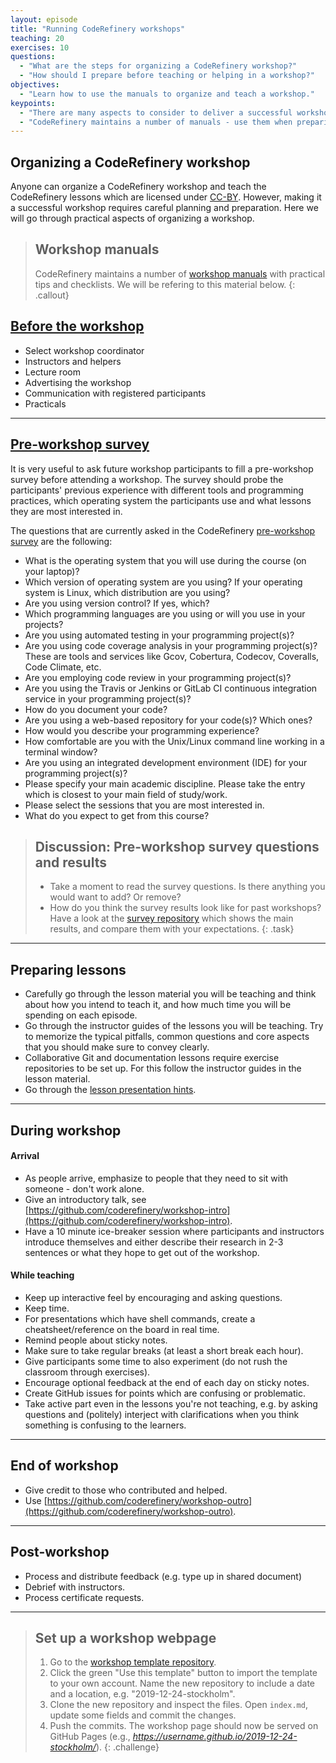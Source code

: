 ```yaml
---
layout: episode
title: "Running CodeRefinery workshops"
teaching: 20
exercises: 10
questions:
  - "What are the steps for organizing a CodeRefinery workshop?"
  - "How should I prepare before teaching or helping in a workshop?"
objectives:
  - "Learn how to use the manuals to organize and teach a workshop."
keypoints:
  - "There are many aspects to consider to deliver a successful workshop."
  - "CodeRefinery maintains a number of manuals - use them when preparing a workshop."
---
```


## Organizing a CodeRefinery workshop

Anyone can organize a CodeRefinery workshop and teach the CodeRefinery lessons which are 
licensed under [CC-BY](https://creativecommons.org/licenses/by/4.0/).
However, making it a successful workshop requires careful planning and preparation. Here we will go 
through practical aspects of organizing a workshop. 

> ## Workshop manuals
> CodeRefinery maintains a number of [workshop manuals](https://github.com/coderefinery/manuals/) 
> with practical tips and checklists. We will be refering to this material below.
{: .callout}

## [Before the workshop](https://github.com/coderefinery/manuals/blob/master/workshop-administration.md#before-the-workshop)

- Select workshop coordinator
- Instructors and helpers
- Lecture room
- Advertising the workshop
- Communication with registered participants 
- Practicals

---

## [Pre-workshop survey](https://github.com/coderefinery/pre-workshop-survey)

It is very useful to ask future workshop participants to fill a pre-workshop survey before 
attending a workshop. The survey should probe the participants' previous experience 
with different tools and programming practices, which operating system the participants use 
and what lessons they are most interested in. 

The questions that are currently asked in the CodeRefinery 
[pre-workshop survey](https://github.com/coderefinery/pre-workshop-survey)
are the following:
- What is the operating system that you will use during the course (on your laptop)?
- Which version of operating system are you using? If your operating system is Linux, which distribution are you using? 
- Are you using version control? If yes, which?
- Which programming languages are you using or will you use in your projects?
- Are you using automated testing in your programming project(s)?
- Are you using code coverage analysis in your programming project(s)? These are tools and services like Gcov, Cobertura, Codecov, Coveralls, Code Climate, etc.
- Are you employing code review in your programming project(s)?
- Are you using the Travis or Jenkins or GitLab CI continuous integration service in your programming project(s)?
- How do you document your code?
- Are you using a web-based repository for your code(s)? Which ones?
- How would you describe your programming experience?
- How comfortable are you with the Unix/Linux command line working in a terminal window?
- Are you using an integrated development environment (IDE) for your programming project(s)?
- Please specify your main academic discipline. Please take the entry which is closest to your main field of study/work.
- Please select the sessions that you are most interested in.
- What do you expect to get from this course?

> ## Discussion: Pre-workshop survey questions and results
> 
> - Take a moment to read the survey questions. Is there anything you would want to add? Or remove?
> - How do you think the survey results look like for past workshops? Have a look at the
>   [survey repository](https://github.com/coderefinery/pre-workshop-survey) which shows the 
>   main results, and compare them with your expectations.
{: .task}

---

## Preparing lessons

- Carefully go through the lesson material you will be teaching and think about how you 
  intend to teach it, and how much time you will be spending on each episode.
- Go through the instructor guides of the lessons you will be teaching. Try to memorize the 
  typical pitfalls, common questions and core aspects that you should make sure to convey clearly.
- Collaborative Git and documentation lessons require exercise repositories to be set up. 
  For this follow the instructor guides in the lesson material.
- Go through the [lesson presentation hints](https://github.com/coderefinery/manuals/blob/master/presenting.md).

---

## During workshop

#### Arrival 

- As people arrive, emphasize to people that they need to sit with someone - don't work alone.
- Give an introductory talk, see [https://github.com/coderefinery/workshop-intro](https://github.com/coderefinery/workshop-intro).
- Have a 10 minute ice-breaker session where participants and instructors introduce themselves 
  and either describe their research in 2-3 sentences or what they hope to get out of the workshop.

#### While teaching

- Keep up interactive feel by encouraging and asking questions.
- Keep time.
- For presentations which have shell commands, create a cheatsheet/reference on the board in real time.
- Remind people about sticky notes.
- Make sure to take regular breaks (at least a short break each hour).
- Give participants some time to also experiment (do not rush the classroom through exercises).
- Encourage optional feedback at the end of each day on sticky notes.
- Create GitHub issues for points which are confusing or problematic.
- Take active part even in the lessons you're not teaching, e.g. by asking questions and (politely) interject with clarifications when you think something is confusing to the learners.

---

## End of workshop

- Give credit to those who contributed and helped.
- Use [https://github.com/coderefinery/workshop-outro](https://github.com/coderefinery/workshop-outro).

---

## Post-workshop

- Process and distribute feedback (e.g. type up in shared document)
- Debrief with instructors.
- Process certificate requests.

---

> ## Set up a workshop webpage
>
> 1. Go to the [workshop template repository](https://github.com/coderefinery/template-workshop-webpage). 
> 2. Click the green "Use this template" button to import the template to your own account. 
>    Name the new repository to include a date and a location, e.g. "2019-12-24-stockholm".
> 3. Clone the new repository and inspect the files. Open `index.md`, update some fields and commit the changes.
> 4. Push the commits. The workshop page should now be served on GitHub Pages
>    (e.g., *https://username.github.io/2019-12-24-stockholm/*).
{: .challenge}



